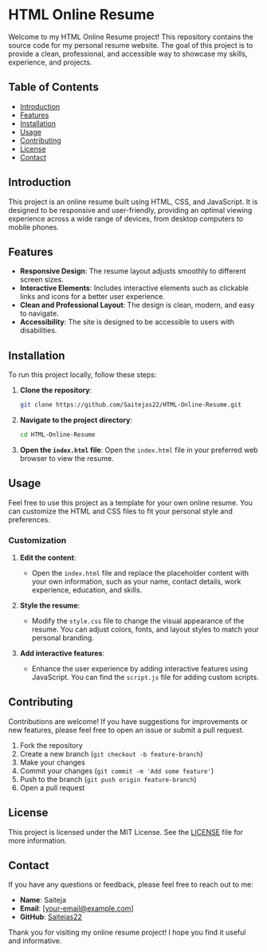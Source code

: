 # HTML Online Resume

Welcome to my HTML Online Resume project! This repository contains the source code for my personal resume website. The goal of this project is to provide a clean, professional, and accessible way to showcase my skills, experience, and projects.

## Table of Contents

- [Introduction](#introduction)
- [Features](#features)
- [Installation](#installation)
- [Usage](#usage)
- [Contributing](#contributing)
- [License](#license)
- [Contact](#contact)

## Introduction

This project is an online resume built using HTML, CSS, and JavaScript. It is designed to be responsive and user-friendly, providing an optimal viewing experience across a wide range of devices, from desktop computers to mobile phones.

## Features

- **Responsive Design**: The resume layout adjusts smoothly to different screen sizes.
- **Interactive Elements**: Includes interactive elements such as clickable links and icons for a better user experience.
- **Clean and Professional Layout**: The design is clean, modern, and easy to navigate.
- **Accessibility**: The site is designed to be accessible to users with disabilities.

## Installation

To run this project locally, follow these steps:

1. **Clone the repository**:
    ```bash
    git clone https://github.com/Saitejas22/HTML-Online-Resume.git
    ```

2. **Navigate to the project directory**:
    ```bash
    cd HTML-Online-Resume
    ```

3. **Open the `index.html` file**:
    Open the `index.html` file in your preferred web browser to view the resume.

## Usage

Feel free to use this project as a template for your own online resume. You can customize the HTML and CSS files to fit your personal style and preferences. 

### Customization

1. **Edit the content**:
    - Open the `index.html` file and replace the placeholder content with your own information, such as your name, contact details, work experience, education, and skills.

2. **Style the resume**:
    - Modify the `style.css` file to change the visual appearance of the resume. You can adjust colors, fonts, and layout styles to match your personal branding.

3. **Add interactive features**:
    - Enhance the user experience by adding interactive features using JavaScript. You can find the `script.js` file for adding custom scripts.

## Contributing

Contributions are welcome! If you have suggestions for improvements or new features, please feel free to open an issue or submit a pull request.

1. Fork the repository
2. Create a new branch (`git checkout -b feature-branch`)
3. Make your changes
4. Commit your changes (`git commit -m 'Add some feature'`)
5. Push to the branch (`git push origin feature-branch`)
6. Open a pull request

## License

This project is licensed under the MIT License. See the [LICENSE](LICENSE) file for more information.

## Contact

If you have any questions or feedback, please feel free to reach out to me:

- **Name**: Saiteja
- **Email**: [your-email@example.com]
- **GitHub**: [Saitejas22](https://github.com/Saitejas22)

Thank you for visiting my online resume project! I hope you find it useful and informative.

